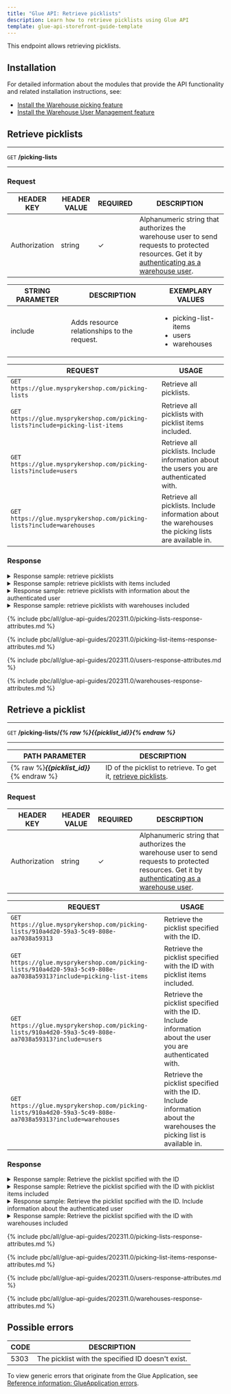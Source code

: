 ```yaml
---
title: "Glue API: Retrieve picklists"
description: Learn how to retrieve picklists using Glue API
template: glue-api-storefront-guide-template
---
```


This endpoint allows retrieving picklists.

## Installation

For detailed information about the modules that provide the API functionality and related installation instructions, see:

* [Install the Warehouse picking feature](/docs/pbc/all/warehouse-management-system/{{page.version}}/unified-commerce/install-and-upgrade/install-the-warehouse-picking-feature.html)
* [Install the Warehouse User Management feature](/docs/pbc/all/warehouse-management-system/{{page.version}}/unified-commerce/install-and-upgrade/install-the-warehouse-user-management-feature.html)


## Retrieve picklists

***
`GET` **/picking-lists**
***  

### Request

| HEADER KEY | HEADER VALUE | REQUIRED | DESCRIPTION |
| --- | --- | --- | --- |
| Authorization | string | &check; | Alphanumeric string that authorizes the warehouse user to send requests to protected resources. Get it by [authenticating as a warehouse user](/docs/pbc/all/warehouse-management-system/{{page.version}}/unified-commerce/manage-using-glue-api/glue-api-authenticate-as-a-warehouse-user.html).  |

| STRING PARAMETER | DESCRIPTION | EXEMPLARY VALUES |
| --- | --- | --- |
| include | Adds resource relationships to the request. | <ul><li>picking-list-items</li> <li>users</li> <li>warehouses</li></ul> |

| REQUEST  | USAGE |
| --- | --- |
| `GET https://glue.mysprykershop.com/picking-lists` | Retrieve all picklists.  |
| `GET https://glue.mysprykershop.com/picking-lists?include=picking-list-items` | Retrieve all picklists with picklist items included.  |
| `GET https://glue.mysprykershop.com/picking-lists?include=users` | Retrieve all picklists. Include information about the users you are authenticated with. |
| `GET https://glue.mysprykershop.com/picking-lists?include=warehouses` | Retrieve all picklists. Include information about the warehouses the picking lists are available in. |


### Response

<details>
  <summary>Response sample: retrieve picklists</summary>

```json
{
    "data": [
        {
            "type": "picking-lists",
            "id": "44ae0215-06a2-5d10-85da-c996c0c2f79e",
            "attributes": {
                "status": "picking-finished",
                "createdAt": "2023-11-02 12:16:55.000000",
                "updatedAt": "2023-11-02 12:30:20.000000"
            },
            "links": {
                "self": "https://glue-backend.mysprykershop.com/picking-lists/44ae0215-06a2-5d10-85da-c996c0c2f79e"
            }
        },
        {
            "type": "picking-lists",
            "id": "217f10d7-9c03-541b-b782-28797327afdc",
            "attributes": {
                "status": "ready-for-picking",
                "createdAt": "2023-11-02 12:33:00.000000",
                "updatedAt": "2023-11-02 12:33:00.000000"
            },
            "links": {
                "self": "https://glue-backend.mysprykershop.com/picking-lists/217f10d7-9c03-541b-b782-28797327afdc"
            }
        },
        {
            "type": "picking-lists",
            "id": "efbbe047-37df-5dc5-9f7f-d306be203082",
            "attributes": {
                "status": "ready-for-picking",
                "createdAt": "2023-11-03 12:11:59.000000",
                "updatedAt": "2023-11-03 12:11:59.000000"
            },
            "links": {
                "self": "https://glue-backend.mysprykershop.com/picking-lists/efbbe047-37df-5dc5-9f7f-d306be203082"
            }
        }
    ],
    "links": {
        "self": "https://glue-backend.mysprykershop.com/picking-lists"
    }
}
```  

</details>

<details>
  <summary>Response sample: retrieve picklists with items included</summary>

```json
{
    "data": [
        {
            "type": "picking-lists",
            "id": "44ae0215-06a2-5d10-85da-c996c0c2f79e",
            "attributes": {
                "status": "picking-finished",
                "createdAt": "2023-11-02 12:16:55.000000",
                "updatedAt": "2023-11-02 12:30:20.000000"
            },
            "relationships": {
                "picking-list-items": {
                    "data": [
                        {
                            "type": "picking-list-items",
                            "id": "b38e74bf-f40d-5a89-a398-0f868f1702ca"
                        },
                        {
                            "type": "picking-list-items",
                            "id": "ac549fc5-0e9e-55bc-a32d-4f0835497c00"
                        }
                    ]
                }
            },
            "links": {
                "self": "https://glue-backend.mysprykershop.com/picking-lists/44ae0215-06a2-5d10-85da-c996c0c2f79e?include=picking-list-items"
            }
        },
        {
            "type": "picking-lists",
            "id": "efbbe047-37df-5dc5-9f7f-d306be203082",
            "attributes": {
                "status": "ready-for-picking",
                "createdAt": "2023-11-03 12:11:59.000000",
                "updatedAt": "2023-11-03 12:11:59.000000"
            },
            "relationships": {
                "picking-list-items": {
                    "data": [
                        {
                            "type": "picking-list-items",
                            "id": "bdff472f-74d2-51bc-b692-3890651ebf0c"
                        }
                    ]
                }
            },
            "links": {
                "self": "https://glue-backend.mysprykershop.com/picking-lists/efbbe047-37df-5dc5-9f7f-d306be203082?include=picking-list-items"
            }
        }
    ],
    "links": {
        "self": "https://glue-backend.mysprykershop.com/picking-lists?include=picking-list-items"
    },
    "included": [
        {
            "type": "picking-list-items",
            "id": "b38e74bf-f40d-5a89-a398-0f868f1702ca",
            "attributes": {
                "quantity": 1,
                "numberOfPicked": 0,
                "numberOfNotPicked": 1,
                "orderItem": {
                    "uuid": "3db99597-99a0-58a9-a0ea-696e8da0026e",
                    "sku": "009_30692991",
                    "quantity": 1,
                    "name": "Canon IXUS 285"
                }
            },
            "links": {
                "self": "https://glue-backend.mysprykershop.com/picking-list-items/b38e74bf-f40d-5a89-a398-0f868f1702ca?include=picking-list-items"
            }
        },
        {
            "type": "picking-list-items",
            "id": "ac549fc5-0e9e-55bc-a32d-4f0835497c00",
            "attributes": {
                "quantity": 1,
                "numberOfPicked": 0,
                "numberOfNotPicked": 1,
                "orderItem": {
                    "uuid": "40274175-4398-5927-8980-48ead5053e69",
                    "sku": "020_21081478",
                    "quantity": 1,
                    "name": "Sony Cyber-shot DSC-W830"
                }
            },
            "links": {
                "self": "https://glue-backend.mysprykershop.com/picking-list-items/ac549fc5-0e9e-55bc-a32d-4f0835497c00?include=picking-list-items"
            }
        },
        {
            "type": "picking-list-items",
            "id": "bdff472f-74d2-51bc-b692-3890651ebf0c",
            "attributes": {
                "quantity": 1,
                "numberOfPicked": 0,
                "numberOfNotPicked": 0,
                "orderItem": {
                    "uuid": "b9521823-39fe-532f-b7d9-74c33fe5e677",
                    "sku": "201_11217755",
                    "quantity": 1,
                    "name": "Sony NEX-VG20EH"
                }
            },
            "links": {
                "self": "https://glue-backend.mysprykershop.com/picking-list-items/bdff472f-74d2-51bc-b692-3890651ebf0c?include=picking-list-items"
            }
        }
    ]
}
```

</details>

<details>
  <summary>Response sample: retrieve picklists with information about the authenticated user</summary>

```json
{
    "data": [
        {
            "type": "picking-lists",
            "id": "44ae0215-06a2-5d10-85da-c996c0c2f79e",
            "attributes": {
                "status": "picking-finished",
                "createdAt": "2023-11-02 12:16:55.000000",
                "updatedAt": "2023-11-02 12:30:20.000000"
            },
            "relationships": {
                "users": {
                    "data": [
                        {
                            "type": "users",
                            "id": "0d743cc3-a772-5145-971e-d4018ee7a489"
                        }
                    ]
                }
            },
            "links": {
                "self": "https://glue-backend.mysprykershop.com/picking-lists/44ae0215-06a2-5d10-85da-c996c0c2f79e?include=users"
            }
        },
        {
            "type": "picking-lists",
            "id": "efbbe047-37df-5dc5-9f7f-d306be203082",
            "attributes": {
                "status": "ready-for-picking",
                "createdAt": "2023-11-03 12:11:59.000000",
                "updatedAt": "2023-11-03 12:11:59.000000"
            },
            "links": {
                "self": "https://glue-backend.mysprykershop.com/picking-lists/efbbe047-37df-5dc5-9f7f-d306be203082?include=users"
            }
        }
    ],
    "links": {
        "self": "https://glue-backend.mysprykershop.com/picking-lists?include=users"
    },
    "included": [
        {
            "type": "users",
            "id": "0d743cc3-a772-5145-971e-d4018ee7a489",
            "attributes": {
                "username": "herald.hopkins@spryker.com",
                "firstName": "Herald",
                "lastName": "Hopkins"
            },
            "links": {
                "self": "https://glue-backend.mysprykershop.com/users/0d743cc3-a772-5145-971e-d4018ee7a489?include=users"
            }
        }
    ]
}
```

</details>

<details>
  <summary>Response sample: retrieve picklists with warehouses included</summary>

```json
{
    "data": [
        {
            "type": "picking-lists",
            "id": "910a4d20-59a3-5c49-808e-aa7038a59313",
            "attributes": {
                "status": "picking-finished",
                "createdAt": "2023-11-07 17:09:32.000000",
                "updatedAt": "2023-11-07 17:10:23.000000"
            },
            "relationships": {
                "warehouses": {
                    "data": [
                        {
                            "type": "warehouses",
                            "id": "834b3731-02d4-5d6f-9a61-d63ae5e70517"
                        }
                    ]
                }
            },
            "links": {
                "self": "https://glue-backend.mysprykershop.com/picking-lists/910a4d20-59a3-5c49-808e-aa7038a59313?include=warehouses"
            }
        },
        {
            "type": "picking-lists",
            "id": "eeee32bc-dd52-5130-809f-b64710a791ee",
            "attributes": {
                "status": "picking-finished",
                "createdAt": "2023-11-07 19:18:12.000000",
                "updatedAt": "2023-11-07 19:20:23.000000"
            },
            "relationships": {
                "warehouses": {
                    "data": [
                        {
                            "type": "warehouses",
                            "id": "834b3731-02d4-5d6f-9a61-d63ae5e70517"
                        }
                    ]
                }
            },
            "links": {
                "self": "https://glue-backend.mysprykershop.com/picking-lists/eeee32bc-dd52-5130-809f-b64710a791ee?include=warehouses"
            }
        }
    ],
    "links": {
        "self": "https://glue-backend.mysprykershop.com/picking-lists?include=warehouses"
    },
    "included": [
        {
            "type": "warehouses",
            "id": "834b3731-02d4-5d6f-9a61-d63ae5e70517",
            "attributes": {
                "name": "Warehouse1",
                "uuid": "834b3731-02d4-5d6f-9a61-d63ae5e70517",
                "isActive": true
            },
            "links": {
                "self": "https://glue-backend.mysprykershop.com/warehouses/834b3731-02d4-5d6f-9a61-d63ae5e70517?include=warehouses"
            }
        }
    ]
}
```

</details>

{% include pbc/all/glue-api-guides/202311.0/picking-lists-response-attributes.md %} <!-- To edit, see /_includes/pbc/all/glue-api-guides/202311.0/picking-lists-response-attributes.md -->

{% include pbc/all/glue-api-guides/202311.0/picking-list-items-response-attributes.md %} <!-- To edit, see /_includes/pbc/all/glue-api-guides/202311.0/picking-list-items-response-attributes.md -->

{% include pbc/all/glue-api-guides/202311.0/users-response-attributes.md %} <!-- To edit, see /_includes/pbc/all/glue-api-guides/202311.0/users-response-attributes.md -->

{% include pbc/all/glue-api-guides/202311.0/warehouses-response-attributes.md %} <!-- To edit, see /_includes/pbc/all/glue-api-guides/202311.0/warehouses-response-attributes.md -->




## Retrieve a picklist

***
`GET` **/picking-lists/*{% raw %}{{picklist_id}}{% endraw %}***
***  


| PATH PARAMETER | DESCRIPTION |
| --- | --- |
| {% raw %}***{{picklist_id}}***{% endraw %} | ID of the picklist to retrieve. To get it, [retrieve picklists](#retrieve-picklists).     |

### Request

| HEADER KEY | HEADER VALUE | REQUIRED | DESCRIPTION |
| --- | --- | --- | --- |
| Authorization | string | &check; | Alphanumeric string that authorizes the warehouse user to send requests to protected resources. Get it by [authenticating as a warehouse user](/docs/pbc/all/warehouse-management-system/{{page.version}}/unified-commerce/manage-using-glue-api/glue-api-authenticate-as-a-warehouse-user.html).  |

| REQUEST  | USAGE |
| --- | --- |
| `GET https://glue.mysprykershop.com/picking-lists/910a4d20-59a3-5c49-808e-aa7038a59313` | Retrieve the picklist specified with the ID.  |
| `GET https://glue.mysprykershop.com/picking-lists/910a4d20-59a3-5c49-808e-aa7038a59313?include=picking-list-items` | Retrieve the picklist specified with the ID with picklist items included.  |
| `GET https://glue.mysprykershop.com/picking-lists/910a4d20-59a3-5c49-808e-aa7038a59313?include=users` | Retrieve the picklist specified with the ID. Include information about the user you are authenticated with. |
| `GET https://glue.mysprykershop.com/picking-lists/910a4d20-59a3-5c49-808e-aa7038a59313?include=warehouses` | Retrieve the picklist specified with the ID. Include information about the warehouses the picking list is available in. |

### Response


<details>
  <summary>Response sample: Retrieve the picklist spcified with the ID</summary>

```json
{
    "data": {
        "type": "picking-lists",
        "id": "910a4d20-59a3-5c49-808e-aa7038a59313",
        "attributes": {
            "status": "picking-finished",
            "createdAt": "2023-11-07 17:09:32.000000",
            "updatedAt": "2023-11-07 17:10:23.000000"
        },
        "links": {
            "self": "https://glue-backend.mysprykershop.com/picking-lists/910a4d20-59a3-5c49-808e-aa7038a59313"
        }
    }
}
```

</details>


<details>
  <summary>Response sample: Retrieve the picklist spcified with the ID with picklist items included</summary>

```json
{
    "data": {
        "type": "picking-lists",
        "id": "910a4d20-59a3-5c49-808e-aa7038a59313",
        "attributes": {
            "status": "picking-finished",
            "createdAt": "2023-11-07 17:09:32.000000",
            "updatedAt": "2023-11-07 17:10:23.000000"
        },
        "relationships": {
            "picking-list-items": {
                "data": [
                    {
                        "type": "picking-list-items",
                        "id": "9ac9fd06-f491-506e-b302-0b166786d91c"
                    }
                ]
            }
        },
        "links": {
            "self": "https://glue-backend.mysprykershop.com/picking-lists/910a4d20-59a3-5c49-808e-aa7038a59313?include=picking-list-items"
        }
    },
    "included": [
        {
            "type": "picking-list-items",
            "id": "9ac9fd06-f491-506e-b302-0b166786d91c",
            "attributes": {
                "quantity": 1,
                "numberOfPicked": 1,
                "numberOfNotPicked": 0,
                "orderItem": {
                    "uuid": "42de8c95-69a7-56b1-b43e-ce876ca79458",
                    "sku": "141_29380410",
                    "quantity": 1,
                    "name": "Asus Zenbook US303UB"
                }
            },
            "links": {
                "self": "https://glue-backend.mysprykershop.com/picking-list-items/9ac9fd06-f491-506e-b302-0b166786d91c?include=picking-list-items"
            }
        }
    ]
}
```

</details>

<details>
  <summary>Response sample: Retrieve the picklist spcified with the ID. Include information about the authenticated user</summary>

```json
{
    "data": {
        "type": "picking-lists",
        "id": "910a4d20-59a3-5c49-808e-aa7038a59313",
        "attributes": {
            "status": "picking-finished",
            "createdAt": "2023-11-07 17:09:32.000000",
            "updatedAt": "2023-11-07 17:10:23.000000"
        },
        "relationships": {
            "users": {
                "data": [
                    {
                        "type": "users",
                        "id": "ce63fe5c-4897-5a17-b683-39f2825316b8"
                    }
                ]
            }
        },
        "links": {
            "self": "https://glue-backend.mysprykershop.com/picking-lists/910a4d20-59a3-5c49-808e-aa7038a59313?include=users"
        }
    },
    "included": [
        {
            "type": "users",
            "id": "ce63fe5c-4897-5a17-b683-39f2825316b8",
            "attributes": {
                "username": "herald.hopkins@spryker.com",
                "firstName": "Herald",
                "lastName": "Hopkins"
            },
            "links": {
                "self": "https://glue-backend.mysprykershop.com/users/ce63fe5c-4897-5a17-b683-39f2825316b8?include=users"
            }
        }
    ]
}
```

</details>  


<details>
  <summary>Response sample: Retrieve the picklist spcified with the ID with warehouses included</summary>

```json

{
    "data": {
        "type": "picking-lists",
        "id": "910a4d20-59a3-5c49-808e-aa7038a59313",
        "attributes": {
            "status": "picking-finished",
            "createdAt": "2023-11-07 17:09:32.000000",
            "updatedAt": "2023-11-07 17:10:23.000000"
        },
        "relationships": {
            "warehouses": {
                "data": [
                    {
                        "type": "warehouses",
                        "id": "834b3731-02d4-5d6f-9a61-d63ae5e70517"
                    }
                ]
            }
        },
        "links": {
            "self": "https://glue-backend.mysprykershop.com/picking-lists/910a4d20-59a3-5c49-808e-aa7038a59313?include=warehouses"
        }
    },
    "included": [
        {
            "type": "warehouses",
            "id": "834b3731-02d4-5d6f-9a61-d63ae5e70517",
            "attributes": {
                "name": "Warehouse1",
                "uuid": "834b3731-02d4-5d6f-9a61-d63ae5e70517",
                "isActive": true
            },
            "links": {
                "self": "https://glue-backend.mysprykershop.com/warehouses/834b3731-02d4-5d6f-9a61-d63ae5e70517?include=warehouses"
            }
        }
    ]
}
```

</details>


{% include pbc/all/glue-api-guides/202311.0/picking-lists-response-attributes.md %} <!-- To edit, see /_includes/pbc/all/glue-api-guides/202311.0/picking-lists-response-attributes.md -->

{% include pbc/all/glue-api-guides/202311.0/picking-list-items-response-attributes.md %} <!-- To edit, see /_includes/pbc/all/glue-api-guides/202311.0/picking-list-items-response-attributes.md -->

{% include pbc/all/glue-api-guides/202311.0/users-response-attributes.md %} <!-- To edit, see /_includes/pbc/all/glue-api-guides/202311.0/users-response-attributes.md -->

{% include pbc/all/glue-api-guides/202311.0/warehouses-response-attributes.md %} <!-- To edit, see /_includes/pbc/all/glue-api-guides/202311.0/warehouses-response-attributes.md -->


## Possible errors

| CODE | DESCRIPTION |
|-|-|
| 5303 | The picklist with the specified ID doesn't exist.  |

To view generic errors that originate from the Glue Application, see [Reference information: GlueApplication errors](/docs/scos/dev/glue-api-guides/{{page.version}}/old-glue-infrastructure/reference-information-glueapplication-errors.html).
